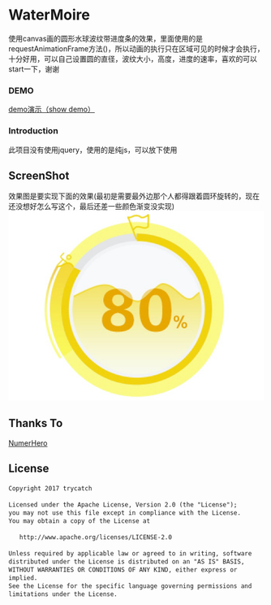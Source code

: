 # WaterMoire
使用canvas画的圆形水球波纹带进度条的效果，里面使用的是requestAnimationFrame方法()，所以动画的执行只在区域可见的时候才会执行，十分好用，可以自己设置圆的直径，波纹大小，高度，进度的速率，喜欢的可以start一下，谢谢

### DEMO
<a href="http://blog.itrydo.com/watermoire" target="_blank">demo演示（show demo）</a>

### Introduction
此项目没有使用jquery，使用的是纯js，可以放下使用

## ScreenShot
效果图是要实现下面的效果(最初是需要最外边那个人都得跟着圆环旋转的，现在还没想好怎么写这个，最后还差一些颜色渐变没实现)<br>
![WaterMoire](images/gif1.png "效果图是")

## Thanks To
<a href="https://github.com/NumerHero/animations" target="_blank">NumerHero</a>
<br>

## License

```
Copyright 2017 trycatch

Licensed under the Apache License, Version 2.0 (the "License");
you may not use this file except in compliance with the License.
You may obtain a copy of the License at

   http://www.apache.org/licenses/LICENSE-2.0

Unless required by applicable law or agreed to in writing, software
distributed under the License is distributed on an "AS IS" BASIS,
WITHOUT WARRANTIES OR CONDITIONS OF ANY KIND, either express or implied.
See the License for the specific language governing permissions and
limitations under the License.
```
